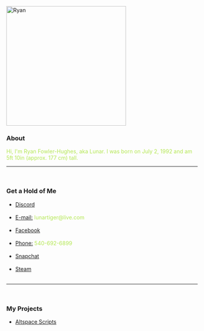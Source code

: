 <p>
	<img src="https://lunartiger.github.io/home/img/me.jpg" alt="Ryan" height="315" width="315"/>
	<h3>About</h3>
	<p><font color="#b4e754">Hi, I'm Ryan Fowler-Hughes, aka Lunar. I was born on July 2, 1992 and am 5ft 10in (approx. 177 cm) tall.</font></p>
	<hr /><br>
	<h3>Get a Hold of Me</h3>
	<ul>
		<li><a href="https://discord.gg/689TtFY" target="_blank">Discord</a></li><br>
		<li><a href="mailto:lunartiger@live.com" target="_top">E-mail:</a><font color="#b4e754"> lunartiger@live.com</font></li><br>
		<li><a href="https://www.facebook.com/lunartiger" target="_blank">Facebook</a></li><br>
		<li><a href="tel:+15406926899">Phone:</a><font color="#b4e754"> 540-692-6899</font></li><br>
		<li><a href="https://www.snapchat.com/add/dat1gui69" target="_blank">Snapchat</a></li><br>
		<li><a href="http://steamcommunity.com/id/lunartiger" target="_blank">Steam</a></li><br>
	</ul>
	<hr /><br>
	<h3>My Projects</h3>
	<ul>
		<li><a href="https://lunartiger.github.io/AltspaceVR/">Altspace Scripts</a></li>
	</ul>
</p>
